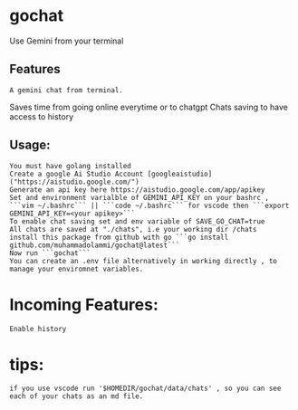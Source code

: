 # gochat
Use Gemini from your terminal 

## Features
    A gemini chat from terminal.
   Saves time from going online everytime or to chatgpt
    Chats saving to have access to history 
    


##  Usage:

    You must have golang installed
    Create a google Ai Studio Account [googleaistudio]("https://aistudio.google.com/") 
    Generate an api key here https://aistudio.google.com/app/apikey
    Set and environment varialble of GEMINI_API_KEY on your bashrc , ```vim ~/.bashrc``` || ```code ~/.bashrc``` for vscode then ```export GEMINI_API_KEY=<your apikey>```
    To enable chat saving set and env variable of SAVE_GO_CHAT=true
    All chats are saved at "./chats", i.e your working dir /chats 
    install this package from github with go ```go install github.com/muhammadolammi/gochat@latest```
    Now run ```gochat```
    You can create an .env file alternatively in working directly , to manage your enviromnet variables.



# Incoming Features:
    Enable history



# tips: 
    if you use vscode run '$HOMEDIR/gochat/data/chats' , so you can see each of your chats as an md file.

